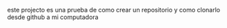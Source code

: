 este projecto es una prueba de como crear un repositorio y como clonarlo desde github a mi computadora

